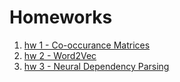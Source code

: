 Homeworks
=========

1. [hw 1 - Co-occurance Matrices](a1)
1. [hw 2 - Word2Vec](a2) 
3. [hw 3 - Neural Dependency Parsing](a3)
